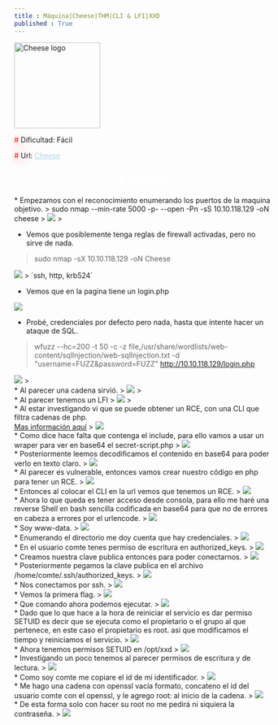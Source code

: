```yaml
---
title : Máquina|Cheese|THM|CLI & LFI|XXD
published : True
---
```



<div class="contenedor imgc">
    <img class="imgc" src="imgs/Cheese/logCheese.jpg" style="width: 169px" alt="Cheese logo">
    <div> 
        <p><font color="red" style="text-shadow: 5px 5px 20px red;">#</font> Dificultad: Fácil </p>
        <p><font color="red" style="text-shadow: 5px 5px 20px red;">#</font> Url: <a href="https://tryhackme.com/r/room/cheesectfv10" style="color: lightblue;">Cheese</a></p>
    </div>
</div>
 


<h2><font color="white"><center> # Cheese</center></font></h2>
* Empezamos con el reconocimiento enumerando los puertos de la maquina objetivo.
> sudo nmap --min-rate 5000 -p- --open -Pn -sS 10.10.118.129 -oN cheese
>
<img src="imgs/Cheese/Cheese0.png">
>

* Vemos que posiblemente tenga reglas de firewall activadas, pero no sirve de nada.
> sudo nmap -sX 10.10.118.129 -oN Cheese
>
<img src="imgs/Cheese/Cheese1.png">
>
`ssh, http, krb524`

* Vemos que en la pagina tiene un login.php
>
<img src="imgs/Cheese/Cheese2.png">

<br>

* Probé, credenciales por defecto pero nada, hasta que intente hacer un ataque de SQL.
> wfuzz --hc=200 -t 50 -c -z file,/usr/share/wordlists/web-content/sqlInjection/web-sqlInjection.txt -d "username=FUZZ&password=FUZZ" http://10.10.118.129/login.php
>
<img src="imgs/Cheese/Cheese3.png">
>

<br>
* Al parecer una cadena sirvió.
>
<img src="imgs/Cheese/Cheese4.png">
>

<br>
* Al parecer tenemos un LFI
>
<img src="imgs/Cheese/Cheese5.png">
>

<br>
* Al estar investigando vi que se puede obtener un RCE, con una CLI que filtra cadenas de php.
<br>
<a href="https://github.com/synacktiv/php_filter_chain_generator">Mas información aquí</a>
>
<img src="imgs/Cheese/Cheese7.png">

<br>
* Como dice hace falta que contenga el include, para ello vamos a usar un wraper para ver en base64 el secret-script.php
>
<img src="imgs/Cheese/Cheese8.png">

<br>
* Posteriormente leemos decodificamos el contenido en base64 para poder verlo en texto claro.
>
<img src="imgs/Cheese/Cheese9.png">

<br>
* Al parecer es vulnerable, entonces vamos crear nuestro código en php para tener un RCE.
>
<img src="imgs/Cheese/Cheese10.png">

<br>
* Entonces al colocar el CLI en la url vemos que tenemos un RCE.
>
<img src="imgs/Cheese/Cheese11.png">

<br>
* Ahora lo que queda es tener acceso desde consola, para ello me haré una reverse Shell en bash sencilla codificada en base64 para que no de errores en cabeza a errores por el urlencode.
>
<img src="imgs/Cheese/Cheese12.png">

<br>
* Soy www-data.
>
<img src="imgs/Cheese/Cheese13.png">

<br>
* Enumerando el directorio me doy cuenta que hay credenciales.
>
<img src="imgs/Cheese/Cheese14.png">

<br>
* En el usuario comte tenes permiso de escritura en authorized_keys.
>
<img src="imgs/Cheese/Cheese15.png">

<br>
* Creamos nuestra clave publica entonces para poder conectarnos.
>
<img src="imgs/Cheese/Cheese16.png">

<br>
* Posteriormente pegamos la clave publica en el archivo /home/comte/.ssh/authorized_keys.
>
<img src="imgs/Cheese/Cheese17.png">

<br>
* Nos conectamos por ssh.
>
<img src="imgs/Cheese/Cheese18.png">

<br>
* Vemos la primera flag.
>
<img src="imgs/Cheese/Cheese19.png">

<br>
* Que comando ahora podemos ejecutar.
>
<img src="imgs/Cheese/Cheese20.png">

<br>
* Dado que lo que hace a la hora de reiniciar el servicio es dar permiso SETUID es decir que se ejecuta como el propietario o el grupo al que pertenece, en este caso el propietario es root.
asi que modificamos el tiempo y reiniciamos el servicio.
>
<img src="imgs/Cheese/Cheese21.png">

<br>
* Ahora tenemos permisos SETUID en /opt/xxd
>
<img src="imgs/Cheese/Cheese22.png">

<br>
* Investigando un poco tenemos al parecer permisos de escritura y de lectura.
>
<img src="imgs/Cheese/Cheese23.png">

<br>
* Como soy comte me copiare el id de mi identificador.
>
<img src="imgs/Cheese/Cheese24.png">

<br>
* Me hago una cadena con openssl vacía formato, concateno el id del usuario comte con el openssl, y le agrego root: al inicio de la cadena.
>
<img src="imgs/Cheese/Cheese26.png">

<br>
* De esta forma solo con hacer su root no me pedirá ni siquiera la contraseña.
>
<img src="imgs/Cheese/Cheese27.png">


